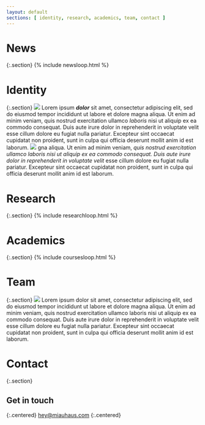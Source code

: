```yaml
---
layout: default
sections: [ identity, research, academics, team, contact ]
---
```

# News
{:.section}
{% include newsloop.html %}

# Identity
{:.section}
![](https://c2.staticflickr.com/2/1968/45347132761_135e70d6ee_b_d.jpg)
Lorem ipsum _**dolor**_ sit amet, consectetur adipiscing elit, sed do eiusmod tempor incididunt ut labore et dolore magna aliqua. Ut enim ad minim veniam, quis nostrud exercitation ullamco *laboris* nisi ut aliquip ex ea commodo consequat. Duis aute irure dolor in reprehenderit in voluptate velit esse cillum dolore eu fugiat nulla pariatur. Excepteur sint occaecat cupidatat non proident, sunt in culpa qui officia deserunt mollit anim id est laborum.
![](https://c2.staticflickr.com/2/1968/45347132761_135e70d6ee_b_d.jpg)
gna aliqua. Ut enim ad minim veniam, *quis nostrud exercitation ullamco laboris nisi ut aliquip ex ea commodo consequat. Duis aute irure dolor in reprehenderit in voluptate velit* esse cillum dolore eu fugiat nulla pariatur. Excepteur sint occaecat cupidatat non proident, sunt in culpa qui officia deserunt mollit anim id est laborum.

# Research
{:.section}
{% include researchloop.html %}

# Academics
{:.section}
{% include coursesloop.html %}

# Team
{:.section}
![](https://c2.staticflickr.com/2/1968/45347132761_135e70d6ee_b_d.jpg)
Lorem ipsum dolor sit amet, consectetur adipiscing elit, sed do eiusmod tempor incididunt ut labore et dolore magna aliqua. Ut enim ad minim veniam, quis nostrud exercitation ullamco laboris nisi ut aliquip ex ea commodo consequat. Duis aute irure dolor in reprehenderit in voluptate velit esse cillum dolore eu fugiat nulla pariatur. Excepteur sint occaecat cupidatat non proident, sunt in culpa qui officia deserunt mollit anim id est laborum.


# Contact
{:.section}

## Get in touch
{:.centered}
hey@miauhaus.com
{:.centered}


